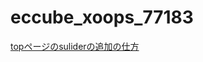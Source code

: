 # eccube_xoops_77183
[topページのsuliderの追加の仕方](http://xoops.ec-cube.net/modules/newbb/viewtopic.php?topic_id=17798&forum=10&post_id=77156)
